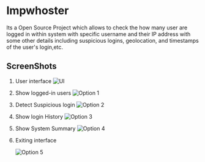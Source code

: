 # Impwhoster
Its a Open Source Project which allows to check the how many user are logged in within system with specific username and their IP address with some other details including suspicious logins, geolocation, and timestamps of the user's login,etc.

## ScreenShots
1. User interface
	![UI](https://github.com/user-attachments/assets/502bbc47-31a7-4a18-9d0e-dfdef2933fc5)
2. Show logged-in users
	![Option 1](https://github.com/user-attachments/assets/ccf14b19-29e6-4a47-97c9-fd3a9df243da)
3. Detect Suspicious login
	![Option 2](https://github.com/user-attachments/assets/a43c6d77-d43e-4fd3-ac59-604453504422)
4. Show login History
	![Option 3](https://github.com/user-attachments/assets/39663204-f954-4ac4-8cb3-aaf7585657b9)
5. Show System Summary
	![Option 4](https://github.com/user-attachments/assets/abfc46f2-80a7-4255-a641-a47fa8f5c696)
6. Exiting interface

	![Option 5](https://github.com/user-attachments/assets/e9a1cf94-d6ff-46cc-bfe3-519f0ad9a2e9)
